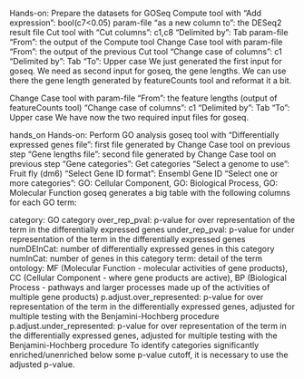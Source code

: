 

Hands-on: Prepare the datasets for GOSeq
Compute tool with
“Add expression”: bool(c7<0.05)
param-file “as a new column to”: the DESeq2 result file
Cut tool with
“Cut columns”: c1,c8
“Delimited by”: Tab
param-file “From”: the output of the Compute tool
Change Case tool with
param-file “From”: the output of the previous Cut tool
“Change case of columns”: c1
“Delimited by”: Tab
“To”: Upper case
We just generated the first input for goseq. We need as second input for goseq, the gene lengths. We can use there the gene length generated by featureCounts tool and reformat it a bit.

Change Case tool with
param-file “From”: the feature lengths (output of featureCounts tool)
“Change case of columns”: c1
“Delimited by”: Tab
“To”: Upper case
We have now the two required input files for goseq.

hands_on Hands-on: Perform GO analysis
goseq tool with
“Differentially expressed genes file”: first file generated by Change Case tool on previous step
“Gene lengths file”: second file generated by Change Case tool on previous step
“Gene categories”: Get categories
“Select a genome to use”: Fruit fly (dm6)
“Select Gene ID format”: Ensembl Gene ID
“Select one or more categories”: GO: Cellular Component, GO: Biological Process, GO: Molecular Function
goseq generates a big table with the following columns for each GO term:

category: GO category
over_rep_pval: p-value for over representation of the term in the differentially expressed genes
under_rep_pval: p-value for under representation of the term in the differentially expressed genes
numDEInCat: number of differentially expressed genes in this category
numInCat: number of genes in this category
term: detail of the term
ontology: MF (Molecular Function - molecular activities of gene products), CC (Cellular Component - where gene products are active), BP (Biological Process - pathways and larger processes made up of the activities of multiple gene products)
p.adjust.over_represented: p-value for over representation of the term in the differentially expressed genes, adjusted for multiple testing with the Benjamini-Hochberg procedure
p.adjust.under_represented: p-value for over representation of the term in the differentially expressed genes, adjusted for multiple testing with the Benjamini-Hochberg procedure
To identify categories significantly enriched/unenriched below some p-value cutoff, it is necessary to use the adjusted p-value.

